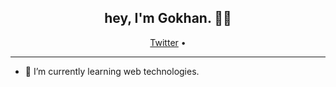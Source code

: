 <h2 align="center">hey, I'm Gokhan. 👋🏽 </h2>

<p align="center">
  <a href="https://twitter.com/bygkhnozturk">Twitter</a> •
</p>

---

- 🌱 I’m currently learning web technologies.
